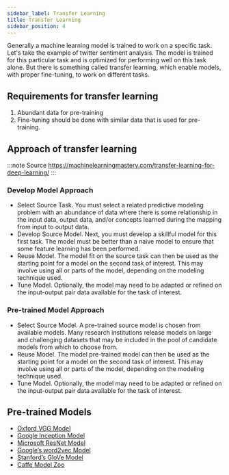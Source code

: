 ```yaml
---
sidebar_label: Transfer Learning 
title: Transfer Learning 
sidebar_position: 4 
---
```


Generally a machine learning model is trained to work on a specific task. Let's take the example of twitter sentiment analysis. The model is trained for this particular task and is optimized for performing well on this task alone. But there is something called transfer learning, which enable models, with proper fine-tuning, to work on different tasks.

## Requirements for transfer learning
1. Abundant data for pre-training
2. Fine-tuning should be done with similar data that is used for pre-training.

## Approach of transfer learning

:::note Source
https://machinelearningmastery.com/transfer-learning-for-deep-learning/
:::

### Develop Model Approach
- Select Source Task. You must select a related predictive modeling problem with an abundance of data where there is some relationship in the input data, output data, and/or concepts learned during the mapping from input to output data.
- Develop Source Model. Next, you must develop a skillful model for this first task. The model must be better than a naive model to ensure that some feature learning has been performed.
- Reuse Model. The model fit on the source task can then be used as the starting point for a model on the second task of interest. This may involve using all or parts of the model, depending on the modeling technique used.
- Tune Model. Optionally, the model may need to be adapted or refined on the input-output pair data available for the task of interest.
### Pre-trained Model Approach
- Select Source Model. A pre-trained source model is chosen from available models. Many research institutions release models on large and challenging datasets that may be included in the pool of candidate models from which to choose from.
- Reuse Model. The model pre-trained model can then be used as the starting point for a model on the second task of interest. This may involve using all or parts of the model, depending on the modeling technique used.
- Tune Model. Optionally, the model may need to be adapted or refined on the input-output pair data available for the task of interest.

## Pre-trained Models

-   [Oxford VGG Model](http://www.robots.ox.ac.uk/~vgg/research/very_deep/)
-   [Google Inception Model](https://github.com/tensorflow/models/tree/master/research/inception)
-   [Microsoft ResNet Model](https://github.com/KaimingHe/deep-residual-networks)
-   [Google’s word2vec Model](https://code.google.com/archive/p/word2vec/)
-   [Stanford’s GloVe Model](https://nlp.stanford.edu/projects/glove/)
-   [Caffe Model Zoo](https://github.com/BVLC/caffe/wiki/Model-Zoo)








